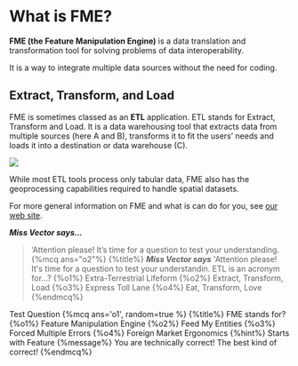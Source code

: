# What is FME?
**FME (the Feature Manipulation Engine)** is a data translation and transformation tool for solving problems of data interoperability. 

It is a way to integrate multiple data sources without the need for coding.

## Extract, Transform, and Load
FME is sometimes classed as an **ETL** application. ETL stands for Extract, Transform and Load. It is a data warehousing tool that extracts data from multiple sources (here A and B), transforms it to fit the users’ needs and loads it into a destination or data warehouse (C).

![](https://raw.githubusercontent.com/FMEEvangelist/FME-Desktop-Basic-Training-Manual-Images/master/Img1.1.WhatIsFME.png)

While most ETL tools process only tabular data, FME also has the geoprocessing capabilities required to handle spatial datasets.

For more general information on FME and what is can do for you, see [our web site](http://www.safe.com/how-it-works/).


***Miss Vector says…***

> ‘Attention please! It’s time for a question to test your understanding.  
{%mcq ans="o2"%}
{%title%} ***Miss Vector says*** 'Attention please! It's time for a question to test your understandin. ETL is an acronym for...?
{%o1%} Extra-Terrestrial Lifeform
{%o2%} Extract, Transform, Load
{%o3%} Express Toll Lane
{%o4%} Eat, Transform, Love
{%endmcq%}

Test Question
{%mcq ans='o1', random=true %}
{%title%} FME stands for?
{%o1%} Feature Manipulation Engine
{%o2%} Feed My Entities
{%o3%} Forced Multiple Errors
{%o4%} Foreign Market Ergonomics
{%hint%} Starts with Feature
{%message%} You are technically correct! The best kind of correct!
{%endmcq%}